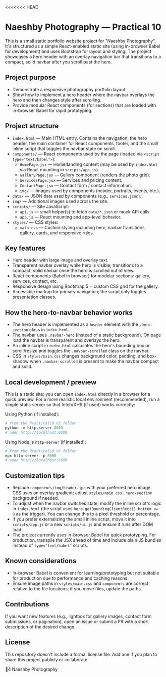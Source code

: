 <<<<<<< HEAD
# Naeshby Photography — Practical 10
This is a small static portfolio website project for "Naeshby Photography". It's structured as a simple React-enabled static site (using in-browser Babel for development) and uses Bootstrap for layout and styling. The project showcases a hero header with an overlay navigation bar that transitions to a compact, solid navbar after you scroll past the hero.

## Project purpose

- Demonstrate a responsive photography portfolio layout.
- Show how to implement a hero header where the navbar overlays the hero and then changes style after scrolling.
- Provide modular React components (for sections) that are loaded with in-browser Babel for rapid prototyping.

## Project structure

- `index.html` — Main HTML entry. Contains the navigation, the hero header, the main container for React components, footer, and the small inline script that toggles the navbar state on scroll.
- `components/` — React components used by the page (loaded via `<script type="text/babel">`):
  - `HomePage.jsx` — Home/landing content (may be used by `index.html` via React mounting in `scripts/app.js`).
  - `GalleryPage.jsx` — Gallery component (renders the photo grid).
  - `ServicesPage.jsx` — Services and pricing content.
  - `ContactPage.jsx` — Contact form / contact information.
  - `img/` — Images used by components (header, portraits, events, etc.).
- `data/` — JSON data used by components (e.g., `services.json`).
- `img/` — Additional images used across the site.
- `scripts/` — Site JavaScript:
  - `api.js` — small helper(s) to fetch `data/*.json` or mock API calls.
  - `app.js` — React mounting and app-level behavior.
- `styles/` — CSS styles:
  - `main.css` — Custom styling including hero, navbar transitions, gallery, cards, and responsive rules.

## Key features

- Hero header with large image and overlay text.
- Transparent navbar overlay while hero is visible; transitions to a compact, solid navbar once the hero is scrolled out of view.
- React components (Babel in browser) for modular sections: gallery, services, contact, etc.
- Responsive design using Bootstrap 5 + custom CSS grid for the gallery.
- Accessible markup for primary navigation; the script only toggles presentation classes.

## How the hero-to-navbar behavior works

- The hero header is implemented as a `header` element with the `.hero-section` class in `index.html`.
- The navbar uses `.navbar-hero` (instead of a static background). On page load the navbar is transparent and overlays the hero.
- An inline script in `index.html` calculates the hero's bounding box on scroll/resize and toggles the `.navbar-scrolled` class on the navbar.
- CSS in `styles/main.css` changes background color, padding, and box-shadow when `.navbar-scrolled` is present to make the navbar compact and solid.

## Local development / preview

This is a static site; you can open `index.html` directly in a browser for a quick preview. For a more realistic local environment (recommended), run a simple static server so that fetch/XHR (if used) works correctly:

Using Python (if installed):

```powershell
# from the Practical10_V3 folder
python -m http.server 8000
# open http://localhost:8000
```

Using Node.js `http-server` (if installed):

```powershell
# from the Practical10_V3 folder
npx http-server -p 8000
# open http://localhost:8000
```

## Customization tips

- Replace `components/img/header.jpg` with your preferred hero image. CSS uses an overlay gradient; adjust `styles/main.css` `.hero-section` background if needed.
- To adjust when the navbar switches state, modify the inline script's logic in `index.html` (the script uses `hero.getBoundingClientRect().bottom <= 0` as the trigger). You can change this to a pixel threshold or percentage.
- If you prefer externalizing the small inline script, move it into `scripts/app.js` or a new `scripts/ui.js` and ensure it runs after DOM load.
- The project currently uses in-browser Babel for quick prototyping. For production, transpile the JSX ahead of time and include plain JS bundles instead of `type="text/babel"` scripts.

## Known considerations

- In-browser Babel is convenient for learning/prototyping but not suitable for production due to performance and caching reasons.
- Ensure image paths in `styles/main.css` and `components` are correct relative to the file locations; if you move files, update the paths.

## Contributions

If you want new features (e.g., lightbox for gallery images, contact form submissions, or pagination), open an issue or submit a PR with a short description of the desired change.

## License

This repository doesn't include a formal license file. Add one if you plan to share this project publicly or collaborate.

4 Naeshby Photography
